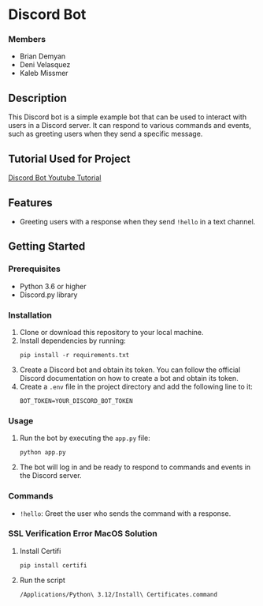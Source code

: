 # Discord Bot

### Members
* Brian Demyan
* Deni Velasquez
* Kaleb Missmer

## Description
This Discord bot is a simple example bot that can be used to interact with users in a Discord server. It can respond to various commands and events, such as greeting users when they send a specific message.

## Tutorial Used for Project
[Discord Bot Youtube Tutorial](https://www.youtube.com/watch?v=lLvCfSETihk&list=PLESMQx4LeD3N0-KKPPDaToZhBsom2E_Ju&index=2)

## Features
- Greeting users with a response when they send `!hello` in a text channel.

## Getting Started
### Prerequisites
- Python 3.6 or higher
- Discord.py library

### Installation
1. Clone or download this repository to your local machine.
2. Install dependencies by running:
   ```
   pip install -r requirements.txt
   ```
3. Create a Discord bot and obtain its token. You can follow the official Discord documentation on how to create a bot and obtain its token.
4. Create a `.env` file in the project directory and add the following line to it:
   ```
   BOT_TOKEN=YOUR_DISCORD_BOT_TOKEN
   ```

### Usage
1. Run the bot by executing the `app.py` file:
   ```
   python app.py
   ```
2. The bot will log in and be ready to respond to commands and events in the Discord server.

### Commands
- `!hello`: Greet the user who sends the command with a response.

### SSL Verification Error MacOS Solution 
1. Install Certifi
   ```
   pip install certifi
   ```
2. Run the script
   ```
   /Applications/Python\ 3.12/Install\ Certificates.command 
   ```